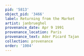 ```yaml
---
pid: '5813'
object_pid: '3466'
label: Returning from the Market
artist: janbrueghel
provenance_date: Apr 9 1991
provenance_location: Paris
provenance_text: Ader Picard Tajan
collection: provenance
order: '1004'
---
```

